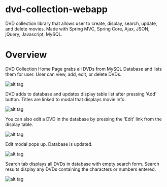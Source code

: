 # dvd-collection-webapp
DVD collection library that allows user to create, display, search, update, and delete movies. Made with Spring MVC, Spring Core, Ajax, JSON, jQuery, Javascript, MySQL.

# Overview

DVD Collection Home Page grabs all DVDs from MySQL Database and lists them for user. User can view, add, edit, or delete DVDs.

![alt tag](https://github.com/sarahboka/dvd-collection-webapp/blob/master/images/dvdHomeAdd.png)

DVD adds to database and updates display table list after pressing 'Add' button. Titles are linked to modal that displays movie info.

![alt tag](https://github.com/sarahboka/dvd-collection-webapp/blob/master/images/dvdViewl.png)

You can also edit a DVD in the database by pressing the 'Edit' link from the display table.

![alt tag](https://github.com/sarahboka/dvd-collection-webapp/blob/master/images/dvdHome.png)

Edit modal pops up. Database is updated.

![alt tag](https://github.com/sarahboka/dvd-collection-webapp/blob/master/images/dvdEditModal.png)

Search tab displays all DVDs in database with empty search form. Search results display any DVDs containing the characters or numbers entered.

![alt tag](https://github.com/sarahboka/dvd-collection-webapp/blob/master/images/dvdSearch.png)
